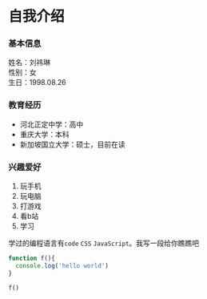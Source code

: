 # 自我介绍
### 基本信息
 姓名：刘祎琳  <br />  性别：女 <br /> 生日：1998.08.26 <br /> 
 ### 教育经历
 * 河北正定中学：高中
 * 重庆大学：本科
 * 新加坡国立大学：硕士，目前在读
 ### 兴趣爱好
 1. 玩手机
 2. 玩电脑
 3. 打游戏
 4. 看b站
 5. 学习
 
学过的编程语言有`code`   `CSS` `JavaScript`。我写一段给你瞧瞧吧
```JavaScript
function f(){
  console.log('hello world')
}

f()
```
